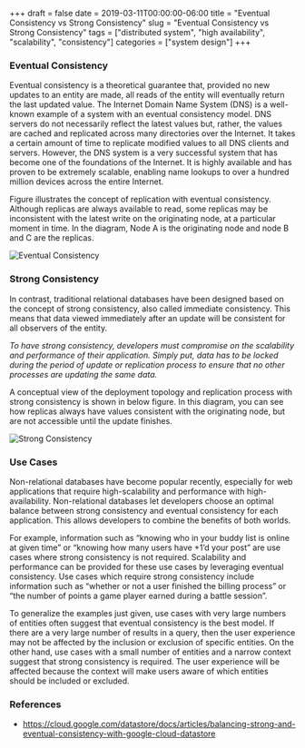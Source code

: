 +++ 
draft = false
date = 2019-03-11T00:00:00-06:00
title = "Eventual Consistency vs Strong Consistency"
slug = "Eventual Consistency vs Strong Consistency"
tags = ["distributed system", "high availability", "scalability",  "consistency"]
categories = ["system design"]
+++

### Eventual Consistency

Eventual consistency is a theoretical guarantee that, provided no new updates to an entity are made, all reads of the entity will eventually return the last updated value. The Internet Domain Name System (DNS) is a well-known example of a system with an eventual consistency model. DNS servers do not necessarily reflect the latest values but, rather, the values are cached and replicated across many directories over the Internet. It takes a certain amount of time to replicate modified values to all DNS clients and servers. However, the DNS system is a very successful system that has become one of the foundations of the Internet. It is highly available and has proven to be extremely scalable, enabling name lookups to over a hundred million devices across the entire Internet.

Figure illustrates the concept of replication with eventual consistency. Although replicas are always available to read, some replicas may be inconsistent with the latest write on the originating node, at a particular moment in time. In the diagram, Node A is the originating node and node B and C are the replicas.

![Eventual Consistency](../../images/system-design/consistency-1.webp)


### Strong Consistency

In contrast, traditional relational databases have been designed based on the concept of strong consistency, also called immediate consistency. This means that data viewed immediately after an update will be consistent for all observers of the entity.

*To have strong consistency, developers must compromise on the scalability and performance of their application. Simply put, data has to be locked during the period of update or replication process to ensure that no other processes are updating the same data.*

A conceptual view of the deployment topology and replication process with strong consistency is shown in below figure. In this diagram, you can see how replicas always have values consistent with the originating node, but are not accessible until the update finishes.

![Strong Consistency](../../images/system-design/consistency-2.webp)


### Use Cases

Non-relational databases have become popular recently, especially for web applications that require high-scalability and performance with high-availability. Non-relational databases let developers choose an optimal balance between strong consistency and eventual consistency for each application. This allows developers to combine the benefits of both worlds.

For example, information such as “knowing who in your buddy list is online at given time” or “knowing how many users have +1’d your post” are use cases where strong consistency is not required. Scalability and performance can be provided for these use cases by leveraging eventual consistency. Use cases which require strong consistency include information such as “whether or not a user finished the billing process” or “the number of points a game player earned during a battle session”.

To generalize the examples just given, use cases with very large numbers of entities often suggest that eventual consistency is the best model. If there are a very large number of results in a query, then the user experience may not be affected by the inclusion or exclusion of specific entities. On the other hand, use cases with a small number of entities and a narrow context suggest that strong consistency is required. The user experience will be affected because the context will make users aware of which entities should be included or excluded.

### References

* https://cloud.google.com/datastore/docs/articles/balancing-strong-and-eventual-consistency-with-google-cloud-datastore